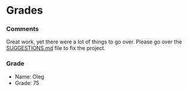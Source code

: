 # Grades

### Comments

Great work, yet there were a lot of things to go over. Please go over the   [SUGGESTIONS.md](./SUGGESTIONS.md) file to fix the project.

### Grade

- Name: Oleg
- Grade: 75
